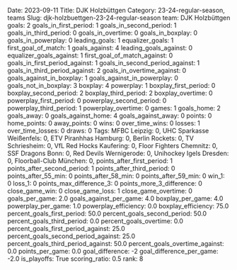 Date: 2023-09-11
Title: DJK Holzbüttgen
Category: 23-24-regular-season, teams
Slug: djk-holzbuettgen-23-24-regular-season
team: DJK Holzbüttgen
goals: 2
goals_in_first_period: 1
goals_in_second_period: 1
goals_in_third_period: 0
goals_in_overtime: 0
goals_in_boxplay: 0
goals_in_powerplay: 0
leading_goals: 1
equalizer_goals: 1
first_goal_of_match: 1
goals_against: 4
leading_goals_against: 0
equalizer_goals_against: 1
first_goal_of_match_against: 0
goals_in_first_period_against: 1
goals_in_second_period_against: 1
goals_in_third_period_against: 2
goals_in_overtime_against: 0
goals_against_in_boxplay: 1
goals_against_in_powerplay: 0
goals_not_in_boxplay: 3
boxplay: 4
powerplay: 1
boxplay_first_period: 0
boxplay_second_period: 2
boxplay_third_period: 2
boxplay_overtime: 0
powerplay_first_period: 0
powerplay_second_period: 0
powerplay_third_period: 1
powerplay_overtime: 0
games: 1
goals_home: 2
goals_away: 0
goals_against_home: 4
goals_against_away: 0
points: 0
home_points: 0
away_points: 0
wins: 0
over_time_wins: 0
losses: 1
over_time_losses: 0
draws: 0
Tags:  MFBC Leipzig: 0,  UHC Sparkasse Weißenfels: 0,  ETV Piranhhas Hamburg: 0,  Berlin Rockets: 0,  TV Schriesheim: 0,  VfL Red Hocks Kaufering: 0,  Floor Fighters Chemnitz: 0,  SSF Dragons Bonn: 0,  Red Devils Wernigerode: 0,  Unihockey Igels Dresden: 0,  Floorball-Club München: 0,
points_after_first_period: 1
points_after_second_period: 1
points_after_third_period: 0
points_after_55_min: 0
points_after_58_min: 0
points_after_59_min: 0
win_1: 0
loss_1: 0
points_max_difference_3: 0
points_more_3_difference: 0
close_game_win: 0
close_game_loss: 1
close_game_overtime: 0
goals_per_game: 2.0
goals_against_per_game: 4.0
boxplay_per_game: 4.0
powerplay_per_game: 1.0
powerplay_efficiency: 0.0
boxplay_efficiency: 75.0
percent_goals_first_period: 50.0
percent_goals_second_period: 50.0
percent_goals_third_period: 0.0
percent_goals_overtime: 0.0
percent_goals_first_period_against: 25.0
percent_goals_second_period_against: 25.0
percent_goals_third_period_against: 50.0
percent_goals_overtime_against: 0.0
points_per_game: 0.0
goal_difference: -2
goal_difference_per_game: -2.0
is_playoffs: True
scoring_ratio: 0.5
rank: 8
